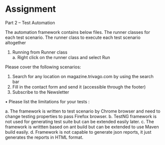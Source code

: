 # Assignment
Part 2 – Test Automation

The automation framework contains below files.
The runner classes for each test scenario.
The runner class to execute each test scenario altogether

1. Running from Runner class   
 a. Right click on the runner class and select Run
    
       
Please cover the following scenarios:
1. Search for any location on magazine.trivago.com by using the search bar
2. Fill in the contact form and send it (accessible through the footer)
3. Subscribe to the Newsletter


• Please list the limitations for your tests :  

  a. The framework is written to test scenario by Chrome browser and need to change testing properties to pass Firefox browser.
  b. TestNG framework is not used for generating test suite but can be extended easily later.
  c. The framework is writtten based on ant build but can be extended to use Maven build easily.
  d. Framework is not capable to generate json reports, it just generates the reports in HTML format.
  
